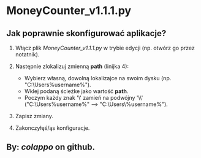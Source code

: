 # MoneyCounter_v1.1.1.py


## Jak poprawnie skonfigurować aplikacje?

1. Włącz plik *MoneyCounter_v1.1.1.py* w trybie edycji (np. otwórz go przez notatnik).

2. Następnie zlokalizuj zmienną **path** (linijka 4):
    - Wybierz własną, dowolną lokalizajce na swoim dysku (np. "C:\Users\%username%").
    - Wklej podaną ścieżke jako wartość **path**.
    - Poczym każdy znak '\\' zamień na podwójny '\\\\' ("C:\Users\%username%" --> "C:\\Users\\%username%").

3. Zapisz zmiany.

4. Zakonczyłęś/ąs konfiguracje.

## By: ***colappo*** on github.

